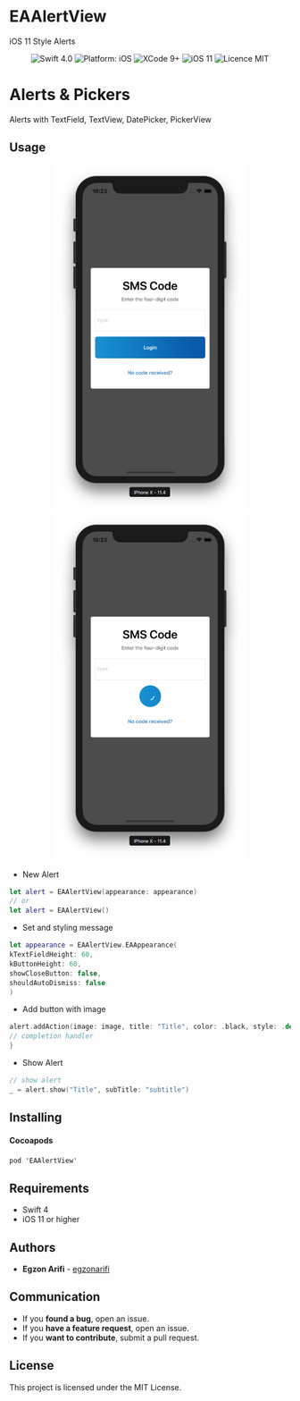 # EAAlertView
iOS 11 Style Alerts

<p align="center">
<img src="https://img.shields.io/badge/Swift-4.0-orange.svg" alt="Swift 4.0"/>
<img src="https://img.shields.io/badge/platform-iOS-brightgreen.svg" alt="Platform: iOS"/>
<img src="https://img.shields.io/badge/Xcode-9%2B-brightgreen.svg" alt="XCode 9+"/>
<img src="https://img.shields.io/badge/iOS-11%2B-brightgreen.svg" alt="iOS 11"/>
<img src="https://img.shields.io/badge/licence-MIT-lightgray.svg" alt="Licence MIT"/>
</a>
</p>

# Alerts & Pickers

Alerts with TextField, TextView, DatePicker, PickerView

## Usage

<div align = "center">
<img src="/Resources/code.png" width="350" />
<img src="/Resources/loading.png" width="350" />
</div>

- New Alert

```swift
let alert = EAAlertView(appearance: appearance)
// or
let alert = EAAlertView()
```

- Set and styling message

```swift
let appearance = EAAlertView.EAAppearance(
kTextFieldHeight: 60,
kButtonHeight: 60,
showCloseButton: false,
shouldAutoDismiss: false
)
```
- Add button with image

```swift
alert.addAction(image: image, title: "Title", color: .black, style: .default) { action in
// completion handler
}
```

* Show Alert

```swift
// show alert
_ = alert.show("Title", subTitle: "subtitle")
```


## Installing

#### Cocoapods

 `pod 'EAAlertView'`

## Requirements

* Swift 4
* iOS 11 or higher

## Authors

* **Egzon Arifi** -  [egzonarifi](https://github.com/egzonarifi)

## Communication

* If you **found a bug**, open an issue.
* If you **have a feature request**, open an issue.
* If you **want to contribute**, submit a pull request.

## License

This project is licensed under the MIT License.
